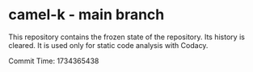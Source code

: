 # camel-k - main branch

This repository contains the frozen state of the repository.
Its history is cleared. It is used only for static code
analysis with Codacy.

Commit Time: 1734365438